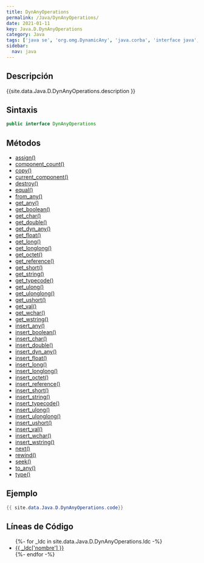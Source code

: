 ```yaml
---
title: DynAnyOperations
permalink: /Java/DynAnyOperations/
date: 2021-01-11
key: Java.D.DynAnyOperations
category: Java
tags: ['java se', 'org.omg.DynamicAny', 'java.corba', 'interface java', 'Java 1.0']
sidebar: 
  nav: java
---
```


## Descripción
{{site.data.Java.D.DynAnyOperations.description }}

## Sintaxis
~~~java
public interface DynAnyOperations
~~~

## Métodos
* [assign()](/Java/DynAnyOperations/assign)
* [component_count()](/Java/DynAnyOperations/component_count)
* [copy()](/Java/DynAnyOperations/copy)
* [current_component()](/Java/DynAnyOperations/current_component)
* [destroy()](/Java/DynAnyOperations/destroy)
* [equal()](/Java/DynAnyOperations/equal)
* [from_any()](/Java/DynAnyOperations/from_any)
* [get_any()](/Java/DynAnyOperations/get_any)
* [get_boolean()](/Java/DynAnyOperations/get_boolean)
* [get_char()](/Java/DynAnyOperations/get_char)
* [get_double()](/Java/DynAnyOperations/get_double)
* [get_dyn_any()](/Java/DynAnyOperations/get_dyn_any)
* [get_float()](/Java/DynAnyOperations/get_float)
* [get_long()](/Java/DynAnyOperations/get_long)
* [get_longlong()](/Java/DynAnyOperations/get_longlong)
* [get_octet()](/Java/DynAnyOperations/get_octet)
* [get_reference()](/Java/DynAnyOperations/get_reference)
* [get_short()](/Java/DynAnyOperations/get_short)
* [get_string()](/Java/DynAnyOperations/get_string)
* [get_typecode()](/Java/DynAnyOperations/get_typecode)
* [get_ulong()](/Java/DynAnyOperations/get_ulong)
* [get_ulonglong()](/Java/DynAnyOperations/get_ulonglong)
* [get_ushort()](/Java/DynAnyOperations/get_ushort)
* [get_val()](/Java/DynAnyOperations/get_val)
* [get_wchar()](/Java/DynAnyOperations/get_wchar)
* [get_wstring()](/Java/DynAnyOperations/get_wstring)
* [insert_any()](/Java/DynAnyOperations/insert_any)
* [insert_boolean()](/Java/DynAnyOperations/insert_boolean)
* [insert_char()](/Java/DynAnyOperations/insert_char)
* [insert_double()](/Java/DynAnyOperations/insert_double)
* [insert_dyn_any()](/Java/DynAnyOperations/insert_dyn_any)
* [insert_float()](/Java/DynAnyOperations/insert_float)
* [insert_long()](/Java/DynAnyOperations/insert_long)
* [insert_longlong()](/Java/DynAnyOperations/insert_longlong)
* [insert_octet()](/Java/DynAnyOperations/insert_octet)
* [insert_reference()](/Java/DynAnyOperations/insert_reference)
* [insert_short()](/Java/DynAnyOperations/insert_short)
* [insert_string()](/Java/DynAnyOperations/insert_string)
* [insert_typecode()](/Java/DynAnyOperations/insert_typecode)
* [insert_ulong()](/Java/DynAnyOperations/insert_ulong)
* [insert_ulonglong()](/Java/DynAnyOperations/insert_ulonglong)
* [insert_ushort()](/Java/DynAnyOperations/insert_ushort)
* [insert_val()](/Java/DynAnyOperations/insert_val)
* [insert_wchar()](/Java/DynAnyOperations/insert_wchar)
* [insert_wstring()](/Java/DynAnyOperations/insert_wstring)
* [next()](/Java/DynAnyOperations/next)
* [rewind()](/Java/DynAnyOperations/rewind)
* [seek()](/Java/DynAnyOperations/seek)
* [to_any()](/Java/DynAnyOperations/to_any)
* [type()](/Java/DynAnyOperations/type)

## Ejemplo
~~~java
{{ site.data.Java.D.DynAnyOperations.code}}
~~~

## Líneas de Código
<ul>
{%- for _ldc in site.data.Java.D.DynAnyOperations.ldc -%}
   <li>
       <a href="{{_ldc['url'] }}">{{ _ldc['nombre'] }}</a>
   </li>
{%- endfor -%}
</ul>
